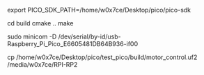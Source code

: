 export PICO_SDK_PATH=/home/w0x7ce/Desktop/pico/pico-sdk

cd build
cmake ..
make

sudo minicom -D /dev/serial/by-id/usb-Raspberry_Pi_Pico_E6605481DB64B936-if00

cp /home/w0x7ce/Desktop/pico/test_pico/build/motor_control.uf2 /media/w0x7ce/RPI-RP2

